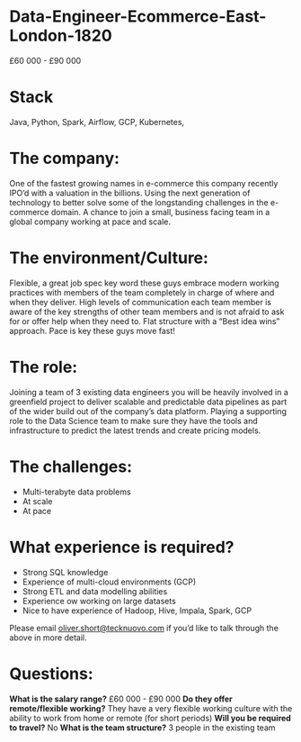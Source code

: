 # Data-Engineer-Ecommerce-East-London-1820
£60 000 - £90 000
# Stack 

Java, Python, Spark, Airflow, GCP, Kubernetes,

# The company: 

One of the fastest growing names in e-commerce this company recently IPO’d with a valuation in the billions. Using the next generation of technology to better solve some of the longstanding challenges in the e-commerce domain. A chance to join a small, business facing team in a global company working at pace and scale. 

# The environment/Culture: 

Flexible, a great job spec key word these guys embrace modern working practices with members of the team completely in charge of where and when they deliver. High levels of communication each team member is aware of the key strengths of other team members and is not afraid to ask for or offer help when they need to. Flat structure with a “Best idea wins” approach. Pace is key these guys move fast!

# The role: 

Joining a team of 3 existing data engineers you will be heavily involved in a greenfield project to deliver scalable and predictable data pipelines as part of the wider build out of the company’s data platform. Playing a supporting role to the Data Science team to make sure they have the tools and infrastructure to predict the latest trends and create pricing models. 

# The challenges: 
-	Multi-terabyte data problems
-	At scale
-	At pace

# What experience is required?
-	Strong SQL knowledge 
-	Experience of multi-cloud environments (GCP) 
-	Strong ETL and data modelling abilities 
-	Experience ow working on large datasets 
-	Nice to have experience of Hadoop, Hive, Impala, Spark, GCP

Please email oliver.short@tecknuovo.com if you’d like to talk through the above in more detail.

# Questions:
**What is the salary range?**
£60 000 - £90 000 
**Do they offer remote/flexible working?**
They have a very flexible working culture with the ability to work from home or remote (for short periods) 
**Will you be required to travel?** 
No 
**What is the team structure?**
3 people in the existing team 
